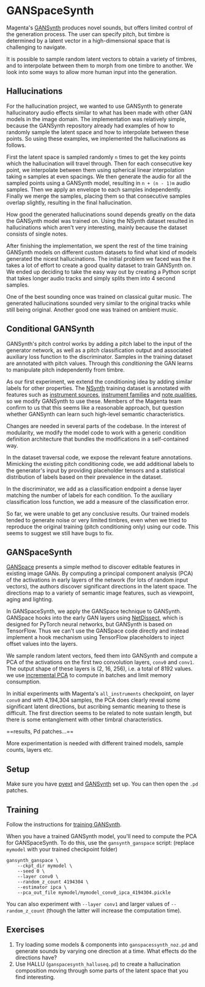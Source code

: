 # GANSpaceSynth

Magenta's [GANSynth](https://magenta.tensorflow.org/gansynth) produces novel sounds, but offers limited control of the generation process. The user can specify pitch, but timbre is determined by a latent vector in a high-dimensional space that is challenging to navigate.

It is possible to sample random latent vectors to obtain a variety of timbres, and to interpolate between them to morph from one timbre to another. We look into some ways to allow more human input into the generation.

## Hallucinations

For the hallucination project, we wanted to use GANSynth to generate hallucinatory audio effects similar to what has been made with other GAN models in the image domain. The implementation was relatively simple, because the GANSynth repository already had examples of how to randomly sample the latent space and how to interpolate between these points. So using these examples, we implemented the hallucinations as follows.

First the latent space is sampled randomly `n` times to get the key points which the hallucination will travel through. Then for each consecutive key point, we interpolate between them using spherical linear interpolation taking `m` samples at even spacings. We then generate the audio for all the sampled points using a GANSynth model, resulting in `n + (n - 1)m` audio samples. Then we apply an envelope to each samples independently. Finally we merge the samples, placing them so that consecutive samples overlap slightly, resulting in the final hallucination.

How good the generated hallucinations sound depends greatly on the data the GANSynth model was trained on. Using the NSynth dataset resulted in hallucinations which aren't very interesting, mainly because the dataset consists of single notes. 

After finishing the implementation, we spent the rest of the time training GANSynth models on different custom datasets to find what kind of models generated the nicest hallucinations. The initial problem we faced was the it takes a lot of effort to create a good quality dataset to train GANSynth on. We ended up deciding to take the easy way out by creating a Python script that takes longer audio tracks and simply splits them into 4 second samples. 

One of the best sounding once was trained on classical guitar music. The generated hallucinations sounded very similar to the original tracks while still being original.
Another good one was trained on ambient music.

## Conditional GANSynth

GANSynth's pitch control works by adding a pitch label to the input of the generator network, as well as a pitch classification output and associated auxiliary loss function to the discriminator. Samples in the training dataset are annotated with pitch values. Through this *conditioning* the GAN learns to manipulate pitch independently from timbre.

As our first experiment, we extend the conditioning idea by adding similar labels for other properties. The [NSynth](https://magenta.tensorflow.org/datasets/nsynth) training dataset is annotated with features such as [instrument sources](https://magenta.tensorflow.org/datasets/nsynth#instrument-sources), [instrument families](https://magenta.tensorflow.org/datasets/nsynth#instrument-families) and [note qualities](https://magenta.tensorflow.org/datasets/nsynth#note-qualities), so we modify GANSynth to use these. Members of the Magenta team confirm to us that this seems like a reasonable approach, but question whether GANSynth can learn such high-level semantic characteristics.

Changes are needed in several parts of the codebase. In the interest of modularity, we modify the model code to work with a generic condition definition architecture that bundles the modifications in a self-contained way. 

In the dataset traversal code, we expose the relevant feature annotations. Mimicking the existing pitch conditioning code, we add additional labels to the generator's input by providing placeholder tensors and a statistical distribution of labels based on their prevalence in the dataset.

In the discriminator, we add as a classification endpoint a dense layer matching the number of labels for each condition. To the auxiliary classification loss function, we add a measure of the classification error.

So far, we were unable to get any conclusive results. Our trained models tended to generate noise or very limited timbres, even when we tried to reproduce the original training (pitch conditioning only) using our code. This seems to suggest we still have bugs to fix.

## GANSpaceSynth

[GANSpace](https://arxiv.org/abs/2004.02546) presents a simple method to discover editable features in existing image GANs. By computing a principal component analysis (PCA) of the activations in early layers of the network (for lots of random input vectors), the authors discover significant directions in the latent space. The directions map to a variety of semantic image features, such as viewpoint, aging and lighting.

In GANSpaceSynth, we apply the GANSpace technique to GANSynth. GANSpace hooks into the early GAN layers using [NetDissect](http://netdissect.csail.mit.edu/), which is designed for PyTorch neural networks, but GANSynth is based on TensorFlow. Thus we can't use the GANSpace code directly and instead implement a hook mechanism using TensorFlow placeholders to inject offset values into the layers.

We sample random latent vectors, feed them into GANSynth and compute a PCA of the activations on the first two convolution layers, `conv0` and `conv1`. The output shape of these layers is (2, 16, 256), i.e. a total of 8192 values. we use [incremental PCA](https://scikit-learn.org/stable/auto_examples/decomposition/plot_incremental_pca.html) to compute in batches and limit memory consumption.

In initial experiments with Magenta's `all_instruments` checkpoint, on layer `conv0` and with 4,194,304 samples, the PCA does clearly reveal some significant latent directions, but ascribing semantic meaning to these is difficult. The first direction seems to be related to note sustain length, but there is some entanglement with other timbral characteristics.

==results, Pd patches...==

More experimentation is needed with different trained models, sample counts, layers etc.

## Setup

Make sure you have [pyext](../utilities/pyext-setup) and [GANSynth](../03_nsynth_and_gansynth/gansynth) set up. You can then open the `.pd` patches.

## Training

Follow the instructions for [training GANSynth](../03_nsynth_and_gansynth/gansynth/training/README.md).

When you have a trained GANSynth model, you'll need to compute the PCA for GANSpaceSynth. To do this, use the `gansynth_ganspace` script: (replace `mymodel` with your trained checkpoint folder)

```
gansynth_ganspace \
    --ckpt_dir mymodel \
    --seed 0 \
    --layer conv0 \
    --random_z_count 4194304 \
    --estimator ipca \
    --pca_out_file mymodel/mymodel_conv0_ipca_4194304.pickle
```

You can also experiment with `--layer conv1` and larger values of `--random_z_count` (though the latter will increase the computation time).

## Exercises

1. Try loading some models & components into `ganspacessynth_noz.pd` and generate sounds by varying one direction at a time. What effects do the directions have?
2. Use HALLU (`ganspacesynth_halluseq.pd`) to create a hallucination composition moving through some parts of the latent space that you find interesting.